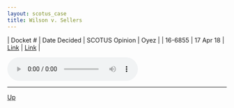 ```yaml
---
layout: scotus_case
title: Wilson v. Sellers
---
```


| Docket # | Date Decided | SCOTUS Opinion | Oyez |
| 16-6855 | 17 Apr 18 | [Link](https://www.supremecourt.gov/opinions/preliminaryprint/584US1PP_final.pdf#page=164) | [Link](https://www.oyez.org/cases/2017/16-6855) |

<audio controls>
   <source src='./resources/16-6855.mp3' type='audio/mpeg'>
</audio>

<object data='./resources/16-6855.pdf' type='application/pdf'></object>

---

[Up](./README.md)